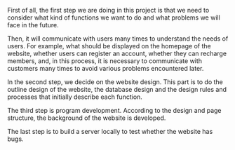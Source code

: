 First of all, the first step we are doing in this project is that we need to consider what kind of functions we want to do and what problems we will face in the future. 

Then, it will communicate with users many times to understand the needs of users. For example, what should be displayed on the homepage of the website, whether users can register an account, whether they can recharge members, and, in this process, it is necessary to communicate with customers many times to avoid various problems encountered later.

In the second step, we decide on the website design. This part is to do the outline design of the website, the database design and the design rules and processes that initially describe each function.

The third step is program development. According to the design and page structure, the background of the website is developed.

The last step is to build a server locally to test whether the website has bugs.